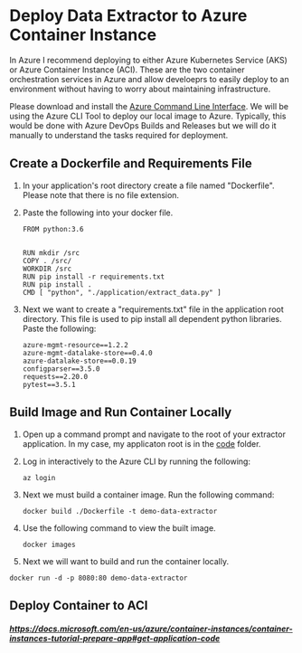 # Deploy Data Extractor to Azure Container Instance
In Azure I recommend deploying to either Azure Kubernetes Service (AKS) or Azure Container Instance (ACI). These are the two container orchestration services in Azure and allow develoeprs to easily deploy to an environment without having to worry about maintaining infrastructure. 

Please download and install the [Azure Command Line Interface](https://docs.microsoft.com/cli/azure/install-azure-cli). We will be using the Azure CLI Tool to deploy our local image to Azure. Typically, this would be done with Azure DevOps Builds and Releases but we will do it manually to understand the tasks required for deployment. 

## Create a Dockerfile and Requirements File
1. In your application's root directory create a file named "Dockerfile". Please note that there is no file extension.  

1. Paste the following into your docker file. 
    ```
    FROM python:3.6


    RUN mkdir /src
    COPY . /src/
    WORKDIR /src
    RUN pip install -r requirements.txt
    RUN pip install .
    CMD [ "python", "./application/extract_data.py" ]
    ```

1. Next we want to create a "requirements.txt" file in the application root directory. This file is used to pip install all dependent python libraries. Paste the following:
    ```
    azure-mgmt-resource==1.2.2
    azure-mgmt-datalake-store==0.4.0
    azure-datalake-store==0.0.19
    configparser==3.5.0
    requests==2.20.0
    pytest==3.5.1
    ```


## Build Image and Run Container Locally
1. Open up a command prompt and navigate to the root of your extractor application. In my case, my applicaton root is in the [code](/code) folder.  

1.  Log in interactively to the Azure CLI by running the following:
    ```
    az login
    ```

1. Next we must build a container image. Run the following command:
    ```
    docker build ./Dockerfile -t demo-data-extractor
    ```

1. Use the following command to view the built image. 
    ```
    docker images
    ```

1. Next we will want to build and run the container locally.
```
docker run -d -p 8080:80 demo-data-extractor
```

## Deploy Container to ACI

##### https://docs.microsoft.com/en-us/azure/container-instances/container-instances-tutorial-prepare-app#get-application-code

